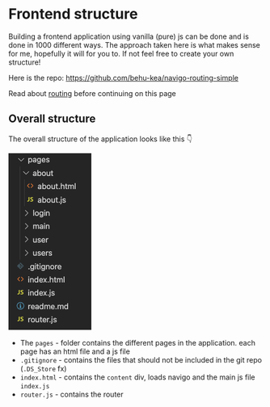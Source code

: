 # Frontend structure

Building a frontend application using vanilla (pure) js can be done and is done in 1000 different ways. The approach taken here is what makes sense for me, hopefully it will for you to. If not feel free to create your own structure!

Here is the repo: https://github.com/behu-kea/navigo-routing-simple

Read about [routing](routing.md) before continuing on this page



## Overall structure

The overall structure of the application looks like this 👇

![Overall structure](../../assets/structure-overall.png)

- The `pages` - folder contains the different pages in the application. each page has an html file and a js file
- `.gitignore` - contains the files that should not be included in the git repo (`.DS_Store` fx)
- `index.html` - contains the `content` div, loads navigo and the main js file `index.js`
- `router.js` - contains the router